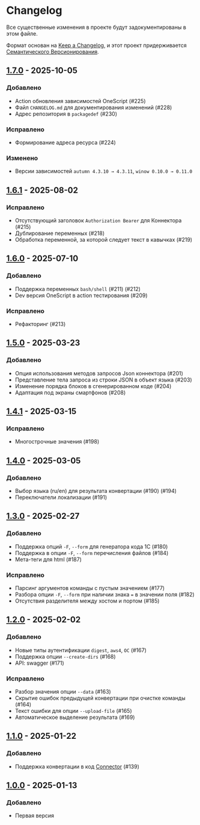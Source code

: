 # Changelog

Все существенные изменения в проекте будут задокументированы в этом файле.

Формат основан на [Keep a Changelog](https://keepachangelog.com/en/1.1.0/), и этот проект придерживается [Семантического Версионирования](https://semver.org/lang/ru/).

## [1.7.0] - 2025-10-05

### Добавлено

- Action обновления зависимостей OneScript (#225)
- Файл `CHANGELOG.md` для документирования изменений (#228)
- Адрес репозитория в `packagedef` (#230)

### Исправлено

- Формирование адреса ресурса (#224)

### Изменено

- Версии зависимостей `autumn 4.3.10 → 4.3.11`, `winow 0.10.0 → 0.11.0`

## [1.6.1] - 2025-08-02

### Исправлено

- Отсутствующий заголовок `Authorization Bearer` для Коннектора (#215)
- Дублирование переменных (#218)
- Обработка переменной, за которой следует текст в кавычках (#219)

## [1.6.0] - 2025-07-10

### Добавлено

- Поддержка переменных `bash/shell` (#211) (#212)
- Dev версия OneScript в action тестирования (#209)

### Исправлено

- Рефакторинг (#213)

## [1.5.0] - 2025-03-23

### Добавлено

- Опция использования методов запросов Json коннектора (#201)
- Представление тела запроса из строки JSON в объект языка (#203)
- Изменение порядка блоков в сгенерированном коде (#204)
- Адаптация под экраны смартфонов (#208)

## [1.4.1] - 2025-03-15

### Исправлено

- Многострочные значения (#198)

## [1.4.0] - 2025-03-05

### Добавлено

- Выбор языка (ru/en) для результата конвертации (#190) (#194)
- Переключатели локализации (#191)

## [1.3.0] - 2025-02-27

### Добавлено

- Поддержка опций `-F`, `--form` для генератора кода 1С (#180)
- Поддержка в опции `-F`, `--form` перечисления файлов (#184)
- Мета-теги для html (#187)

### Исправлено

- Парсинг аргументов команды с пустым значением (#177)
- Разбора опции `-F`, `--form` при наличии знака `=` в значении поля (#182)
- Отсутствия разделителя между хостом и портом (#185)

## [1.2.0] - 2025-02-02

### Добавлено

- Новые типы аутентификации `digest`, `aws4`, `ОС` (#167)
- Поддержка опции `--create-dirs` (#168)
- API: swagger (#171)

### Исправлено

- Разбор значения опции `--data` (#163)
- Скрытие ошибок предыдущей конвертации при очистке команды (#164)
- Текст ошибки для опции `--upload-file` (#165)
- Автоматическое выделение результата (#169)

## [1.1.0] - 2025-01-22

### Добавлено

- Поддержка конвертации в код [Connector](https://github.com/vbondarevsky/Connector) (#139)

## [1.0.0] - 2025-01-13

### Добавлено

- Первая версия

[1.7.0]: https://github.com/alei1180/curlone/compare/ver1.6.1...ver1.7.0
[1.6.1]: https://github.com/alei1180/curlone/compare/ver1.6.0...ver1.6.1
[1.6.0]: https://github.com/alei1180/curlone/compare/ver1.5.0...ver1.6.0
[1.5.0]: https://github.com/alei1180/curlone/compare/ver1.4.1...ver1.5.0
[1.4.1]: https://github.com/alei1180/curlone/compare/ver1.4.0...ver1.4.1
[1.4.0]: https://github.com/alei1180/curlone/compare/ver1.3.0...ver1.4.0
[1.3.0]: https://github.com/alei1180/curlone/compare/ver1.2.0...ver1.3.0
[1.2.0]: https://github.com/alei1180/curlone/compare/ver1.1.0...ver1.2.0
[1.1.0]: https://github.com/alei1180/curlone/compare/ver1.0.0...ver1.1.0
[1.0.0]: https://github.com/alei1180/curlone/releases/tag/ver1.0.0
